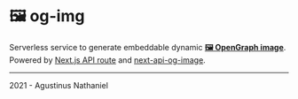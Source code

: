 # 🖼️ og-img

Serverless service to generate embeddable dynamic **[🖼️ OpenGraph image](https://ogp.me/)**.
Powered by [Next.js API route](https://nextjs.org/docs/api-routes/introduction) and [next-api-og-image](https://www.npmjs.com/package/next-api-og-image).

---
2021 - Agustinus Nathaniel